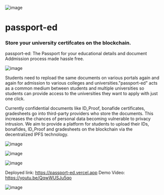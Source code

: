 
![image](https://user-images.githubusercontent.com/57835412/150677339-a34659ce-133e-4cdd-b7aa-fe1527b5c38b.png)


# **passport-ed**

### Store your university certifcates on the blockchain.
passport-ed: The Passport for your educational details and document
Addmission process made hassle free.


![image](https://user-images.githubusercontent.com/57835412/150677351-55beee3a-95e4-43cb-8e6b-d86224abaaf0.png)


Students need to repload the same documents on various portals again and again for admission to various colleges and universities."passport-ed" acts as a common medium between students and multiple universities so students can provide access to the universities they want to apply with just one click. 



Currently confidential documents like ID_Proof, bonafide certificates, gradesheets go into third-party providers who store the documents. This increases the chances of personal data becoming vulnerable to privacy intrusion. We aim to provide a platform for students to upload their IDs, bonafides, ID_Proof and gradesheets on the blockchain via the decentralized IPFS technology. 

![image](https://user-images.githubusercontent.com/57835412/150677395-dfd19296-bd93-4d37-a285-8a42005643b5.png)


![image](https://user-images.githubusercontent.com/57835412/150677359-179e49be-caee-46f8-bba7-deed04fb81d1.png)

![image](https://user-images.githubusercontent.com/57835412/150677392-ce2bb968-818d-4852-903d-a8e83e4f56bd.png)



Deployed link: https://passport-ed.vercel.app
Demo Video: https://youtu.be/QqwWUSJu5qo

![image](https://user-images.githubusercontent.com/57835412/150677386-337ee32c-0878-4e47-8928-32e219510fa0.png)
